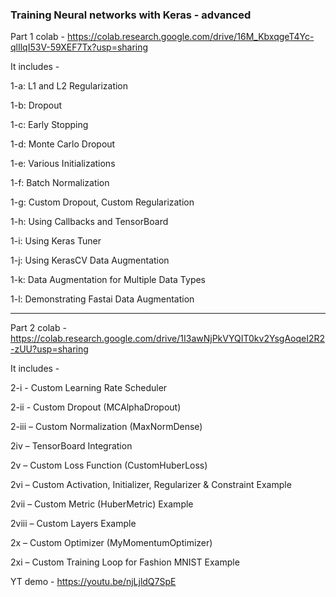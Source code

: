 ### Training Neural networks with Keras - advanced

Part 1 colab - https://colab.research.google.com/drive/16M_KbxqgeT4Yc-qlIlqI53V-59XEF7Tx?usp=sharing 

It includes - 

1-a: L1 and L2 Regularization

1-b: Dropout

1-c: Early Stopping

1-d: Monte Carlo Dropout

1-e: Various Initializations

1-f: Batch Normalization

1-g: Custom Dropout, Custom Regularization

1-h: Using Callbacks and TensorBoard

1-i: Using Keras Tuner

1-j: Using KerasCV Data Augmentation

1-k: Data Augmentation for Multiple Data Types

1-l: Demonstrating Fastai Data Augmentation
_________________________________________________________________________________________________________________________________________

Part 2 colab - https://colab.research.google.com/drive/1I3awNjPkVYQIT0kv2YsgAoqeI2R2-zUU?usp=sharing

It includes - 

2-i - Custom Learning Rate Scheduler

2-ii - Custom Dropout (MCAlphaDropout)

2-iii – Custom Normalization (MaxNormDense)

2iv – TensorBoard Integration

2v – Custom Loss Function (CustomHuberLoss)

2vi – Custom Activation, Initializer, Regularizer & Constraint Example

2vii – Custom Metric (HuberMetric) Example

2viii – Custom Layers Example

2x – Custom Optimizer (MyMomentumOptimizer)

2xi – Custom Training Loop for Fashion MNIST Example


YT demo - https://youtu.be/njLjldQ7SpE
